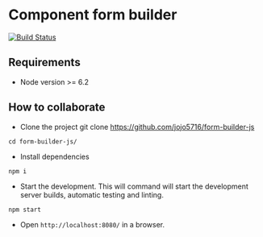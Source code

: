 # Component form builder #
[![Build Status](https://travis-ci.com/jojo5716/form-builder-js.svg?branch=master)](https://travis-ci.com/jojo5716/form-builder-js)

## Requirements ##

* Node version >= 6.2


## How to collaborate ##


* Clone the project git clone https://github.com/jojo5716/form-builder-js

```
cd form-builder-js/
```
* Install dependencies

```
npm i
```

* Start the development. This will command will start the development server builds, automatic testing and linting.

```
npm start
```
* Open ```http://localhost:8080/``` in a browser.
